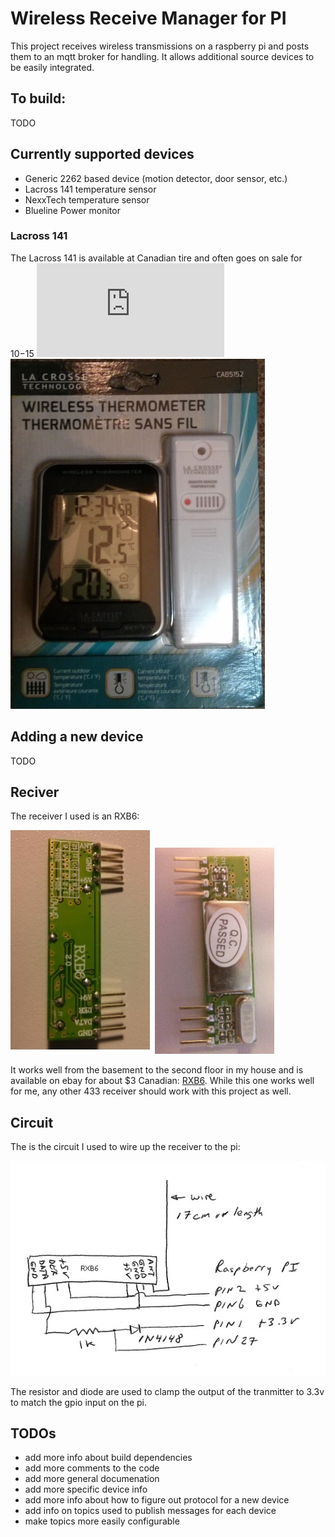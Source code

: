 # Wireless Receive Manager for PI

This project receives wireless transmissions on a raspberry pi and
posts them to an mqtt broker for handling.  It allows additional
source devices to be easily integrated.


## To build:
TODO

## Currently supported devices
- Generic 2262 based device (motion detector, door sensor, etc.)
- Lacross 141 temperature sensor
- NexxTech temperature sensor
- Blueline Power monitor

### Lacross 141
The Lacross 141 is available at Canadian tire and often goes on sale for $10-$15
![cnd tire link](http://www.canadiantire.ca/en/pdp/la-crosse-weather-station-with-colour-frame-1427129p.html#.VV6MmlKznt8) 
![Lacross 141](pictures/Lacross-package.jpg?raw=yes)

## Adding a new device
TODO

## Reciver

The receiver I used is an RXB6:

![picture receiver 1](pictures/receiver_1.jpg?raw=yes)
![picture receiver 2](pictures/receiver_2.jpg?raw=yes)

It works well from the basement to the second floor in my house and is available on ebay for about $3 Canadian: [RXB6](http://www.ebay.ca/itm/Super-heterodyne-OOK-Wireless-Receiver-Module-Strong-Interference-433MHZ-116dBm-/271638472090?pt=LH_DefaultDomain_0&hash=item3f3eea259a).  While this one works well for me, any other 433 receiver should work with this project as well.

## Circuit

The is the circuit I used to wire up the receiver to the pi:

![picture receiver circuit](pictures/receiver-circuit.jpg?raw=yes)

The resistor and diode are used to clamp the output of the tranmitter to 3.3v to
match the gpio input on the pi. 



## TODOs
- add more info about build dependencies
- add more comments to the code
- add more general documenation
- add more specific device info
- add more info about how to figure out protocol for a new device
- add info on topics used to publish messages for each device
- make topics more easily configurable

